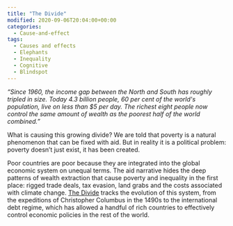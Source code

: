 ```yaml
---
title: "The Divide"
modified: 2020-09-06T20:04:00+00:00
categories:
  - Cause-and-effect
tags:
  - Causes and effects
  - Elephants
  - Inequality
  - Cognitive
  - Blindspot
---
```


_“Since 1960, the income gap between the North and South has roughly tripled in size. Today 4.3 billion people, 60 per cent of the world's population, live on less than $5 per day. The richest eight people now control the same amount of wealth as the poorest half of the world combined.”_

What is causing this growing divide? We are told that poverty is a natural phenomenon that can be fixed with aid. But in reality it is a political problem: poverty doesn’t just exist, it has been created.

Poor countries are poor because they are integrated into the global economic system on unequal terms. The aid narrative hides the deep patterns of wealth extraction that cause poverty and inequality in the first place: rigged trade deals, tax evasion, land grabs and the costs associated with climate change. [The Divide](https://www.jasonhickel.org/the-divide/) tracks the evolution of this system, from the expeditions of Christopher Columbus in the 1490s to the international debt regime, which has allowed a handful of rich countries to effectively control economic policies in the rest of the world.
